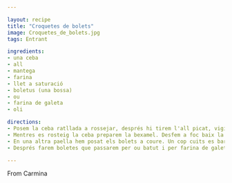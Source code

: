 ```yaml
---

layout: recipe
title: "Croquetes de bolets"
image: Croquetes_de_bolets.jpg
tags: Entrant

ingredients:
- una ceba
- all
- mantega
- farina
- llet a saturació
- boletus (una bossa)
- ou
- farina de galeta
- oli

directions:
- Posem la ceba ratllada a rossejar, després hi tirem l'all picat, vigilem que no es cremi, a foc baix.
- Mentres es rosteig la ceba preparem la bexamel. Desfem a foc baix la mantega, tirem la farina i barregem amb les barilles. Afegim a poc a poc la llet i no parem de batre amb les barilles. Per fer croquetes ha de ser espessa, per tant poca llet.
- En una altra paella hem posat els bolets a coure. Un cop cuits es barreja tot i es passa pel turmix. Es deixa refredar unes hores a la nevera.
- Després farem boletes que passarem per ou batut i per farina de galeta. Les fregim fins que quedin ben rosses.

---
```


From Carmina
